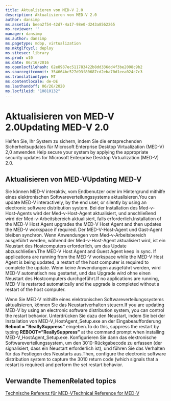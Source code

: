 ```yaml
---
title: Aktualisieren von MED-V 2.0
description: Aktualisieren von MED-V 2.0
author: dansimp
ms.assetid: beea2f54-42d7-4a17-98e0-d243a8562265
ms.reviewer: ''
manager: dansimp
ms.author: dansimp
ms.pagetype: mdop, virtualization
ms.mktglfcycl: deploy
ms.sitesec: library
ms.prod: w10
ms.date: 06/16/2016
ms.openlocfilehash: 62e8987ec511783422b8dd336dd4f3be2008c9b2
ms.sourcegitcommit: 354664bc527d93f80687cd2eba70d1eea024c7c3
ms.translationtype: MT
ms.contentlocale: de-DE
ms.lasthandoff: 06/26/2020
ms.locfileid: "10810132"
---
```

# <span data-ttu-id="3bc30-103">Aktualisieren von MED-V 2.0</span><span class="sxs-lookup"><span data-stu-id="3bc30-103">Updating MED-V 2.0</span></span>


<span data-ttu-id="3bc30-104">Helfen Sie, Ihr System zu sichern, indem Sie die entsprechenden Sicherheitsupdates für Microsoft Enterprise Desktop Virtualization (MED-V) 2,0 anwenden.</span><span class="sxs-lookup"><span data-stu-id="3bc30-104">Help secure your system by applying the appropriate security updates for Microsoft Enterprise Desktop Virtualization (MED-V) 2.0.</span></span>

## <span data-ttu-id="3bc30-105">Aktualisieren von MED-V</span><span class="sxs-lookup"><span data-stu-id="3bc30-105">Updating MED-V</span></span>


<span data-ttu-id="3bc30-106">Sie können MED-V interaktiv, vom Endbenutzer oder im Hintergrund mithilfe eines elektronischen Softwareverteilungssystems aktualisieren.</span><span class="sxs-lookup"><span data-stu-id="3bc30-106">You can update MED-V interactively, by the end user, or silently by using an electronic software distribution system.</span></span> <span data-ttu-id="3bc30-107">Bei der Installation des Med-v-Host-Agents wird der Med-v-Host-Agent aktualisiert, und anschließend wird der Med-v-Arbeitsbereich aktualisiert, falls erforderlich.</span><span class="sxs-lookup"><span data-stu-id="3bc30-107">Installation of the MED-V Host Agent upgrades the MED-V Host Agent and then updates the MED-V workspace if required.</span></span> <span data-ttu-id="3bc30-108">Der MED-V-Host-Agent und Gast-Agent bleiben synchron. Wenn Anwendungen vom Med-v-Arbeitsbereich ausgeführt werden, während der Med-v-Host-Agent aktualisiert wird, ist ein Neustart des Hostcomputers erforderlich, um das Update abzuschließen.</span><span class="sxs-lookup"><span data-stu-id="3bc30-108">The MED-V Host Agent and Guest Agent keep in sync. If applications are running from the MED-V workspace while the MED-V Host Agent is being updated, a restart of the host computer is required to complete the update.</span></span> <span data-ttu-id="3bc30-109">Wenn keine Anwendungen ausgeführt werden, wird MED-V automatisch neu gestartet, und das Upgrade wird ohne einen Neustart des Hostcomputers durchgeführt.</span><span class="sxs-lookup"><span data-stu-id="3bc30-109">If no applications are running, MED-V is restarted automatically and the upgrade is completed without a restart of the host computer.</span></span>

<span data-ttu-id="3bc30-110">Wenn Sie MED-V mithilfe eines elektronischen Softwareverteilungssystems aktualisieren, können Sie das Neustartverhalten steuern.</span><span class="sxs-lookup"><span data-stu-id="3bc30-110">If you are updating MED-V by using an electronic software distribution system, you can control the restart behavior.</span></span> <span data-ttu-id="3bc30-111">Unterdrücken Sie dazu den Neustart, indem Sie bei der Installation von MED-V\_HostAgent\_Setup.exe an der Eingabeaufforderung **Reboot = "ReallySuppress"** eingeben.</span><span class="sxs-lookup"><span data-stu-id="3bc30-111">To do this, suppress the restart by typing **REBOOT=”ReallySuppress”** at the command prompt when installing MED-V\_HostAgent\_Setup.exe.</span></span> <span data-ttu-id="3bc30-112">Konfigurieren Sie dann das elektronische Softwareverteilungssystem, um den 3010-Rückgabecode zu erfassen (der signalisiert, dass ein Neustart erforderlich ist), und führen Sie das Verhalten für das Festlegen des Neustarts aus.</span><span class="sxs-lookup"><span data-stu-id="3bc30-112">Then, configure the electronic software distribution system to capture the 3010 return code (which signals that a restart is required) and perform the set restart behavior.</span></span>

## <span data-ttu-id="3bc30-113">Verwandte Themen</span><span class="sxs-lookup"><span data-stu-id="3bc30-113">Related topics</span></span>


[<span data-ttu-id="3bc30-114">Technische Referenz für MED-V</span><span class="sxs-lookup"><span data-stu-id="3bc30-114">Technical Reference for MED-V</span></span>](technical-reference-for-med-v.md)

 

 





